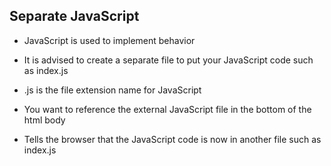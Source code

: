 ## Separate JavaScript  

- JavaScript is used to implement behavior 

- It is advised to create a separate file to put your JavaScript code such as index.js 

- .js is the file extension name for JavaScript 

- You want to reference the external JavaScript file in the bottom of the html body 

- Tells the browser that the JavaScript code is now in another file such as index.js 
